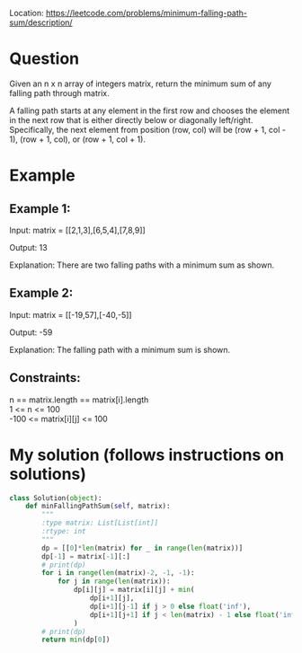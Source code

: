 Location: https://leetcode.com/problems/minimum-falling-path-sum/description/
# Question
Given an n x n array of integers matrix, return the minimum sum of any falling path through matrix.

A falling path starts at any element in the first row and chooses the element in the next row that is either directly below or diagonally left/right. Specifically, the next element from position (row, col) will be (row + 1, col - 1), (row + 1, col), or (row + 1, col + 1).
# Example

## Example 1:

Input: matrix = [[2,1,3],[6,5,4],[7,8,9]]

Output: 13

Explanation: There are two falling paths with a minimum sum as shown.

## Example 2:

Input: matrix = [[-19,57],[-40,-5]]

Output: -59

Explanation: The falling path with a minimum sum is shown.

## Constraints:

n == matrix.length == matrix[i].length\
1 <= n <= 100\
-100 <= matrix[i][j] <= 100
 

# My solution (follows instructions on solutions)
```python
class Solution(object):
    def minFallingPathSum(self, matrix):
        """
        :type matrix: List[List[int]]
        :rtype: int
        """
        dp = [[0]*len(matrix) for _ in range(len(matrix))]
        dp[-1] = matrix[-1][:]
        # print(dp)
        for i in range(len(matrix)-2, -1, -1):
            for j in range(len(matrix)):
                dp[i][j] = matrix[i][j] + min(
                    dp[i+1][j], 
                    dp[i+1][j-1] if j > 0 else float('inf'),
                    dp[i+1][j+1] if j < len(matrix) - 1 else float('inf')
                )
        # print(dp)
        return min(dp[0])
```
